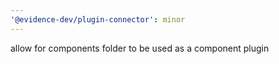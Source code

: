 ```yaml
---
'@evidence-dev/plugin-connector': minor
---
```


allow for components folder to be used as a component plugin
